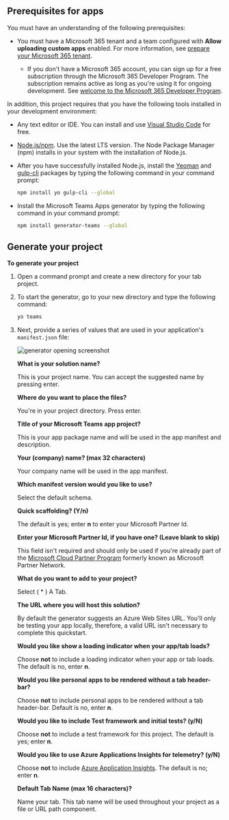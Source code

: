 ## Prerequisites for apps

You must have an understanding of the following prerequisites:

- You must have a Microsoft 365 tenant and a team configured with **Allow uploading custom apps** enabled. For more information, see [prepare your Microsoft 365 tenant](~/concepts/build-and-test/prepare-your-o365-tenant.md).

  - If you don't have a Microsoft 365 account, you can sign up for a free subscription through the Microsoft 365 Developer Program. The subscription remains active as long as you're using it for ongoing development. See [welcome to the Microsoft 365 Developer Program](/office/developer-program/microsoft-365-developer-program).

In addition, this project requires that you have the following tools installed in your development environment:

- Any text editor or IDE. You can install and use [Visual Studio Code](https://code.visualstudio.com/download) for free.

- [Node.js/npm](https://nodejs.org/en/). Use the latest LTS version. The Node Package Manager (npm) installs in your system with the installation of Node.js.

- After you have successfully installed Node.js, install the [Yeoman](https://yeoman.io/) and [gulp-cli](https://www.npmjs.com/package/gulp-cli) packages by typing the following command in your command prompt:

    ```bash
    npm install yo gulp-cli --global
    ```

- Install the Microsoft Teams Apps generator by typing the following command in your command prompt:

    ```bash
    npm install generator-teams --global
    ```

## Generate your project

**To generate your project**

1. Open a command prompt and create a new directory for your tab project.

1. To start the generator, go to your new directory and type the following command:

    ```bash
    yo teams
    ```

1. Next, provide a series of values that are used in your application's `manifest.json` file:

    ![generator opening screenshot](/microsoftteams/platform/assets/images/tab-images/teamsTabScreenshot.PNG)

    **What is your solution name?**

    This is your project name. You can accept the suggested name by pressing enter.

    **Where do you want to place the files?**

    You're in your project directory. Press enter.

    **Title of your Microsoft Teams app project?**

    This is your app package name and will be used in the app manifest and description.

    **Your (company) name? (max 32 characters)**

    Your company name will be used in the app manifest.

    **Which manifest version would you like to use?**

    Select the default schema.

    **Quick scaffolding? (Y/n)**

    The default is yes; enter **n** to enter your Microsoft Partner Id.

    **Enter your Microsoft Partner Id, if you have one? (Leave blank to skip)**

    This field isn't required and should only be used if you're already part of the [Microsoft Cloud Partner Program](https://partner.microsoft.com) formerly known as Microsoft Partner Network.

    **What do you want to add to your project?**

    Select ( &ast; ) A Tab.

    **The URL where you will host this solution?**

    By default the generator suggests an Azure Web Sites URL. You'll only be testing your app locally, therefore, a valid URL isn't necessary to complete this quickstart.

    **Would you like show a loading indicator when your app/tab loads?**

    Choose **not** to include a loading indicator when your app or tab loads. The default is no, enter **n**.

   **Would you like personal apps to be rendered without a tab header-bar?**

    Choose **not** to include personal apps to be rendered without a tab header-bar. Default is no, enter **n**.

    **Would you like to include Test framework and initial tests? (y/N)**

    Choose **not** to include a test framework for this project. The default is yes; enter **n**.

    **Would you like to use Azure Applications Insights for telemetry? (y/N)**

    Choose **not** to include [Azure Application Insights](/azure/azure-monitor/app/app-insights-overview). The default is no; enter **n**.

    **Default Tab Name (max 16 characters)?**

    Name your tab. This tab name will be used throughout your project as a file or URL path component.
